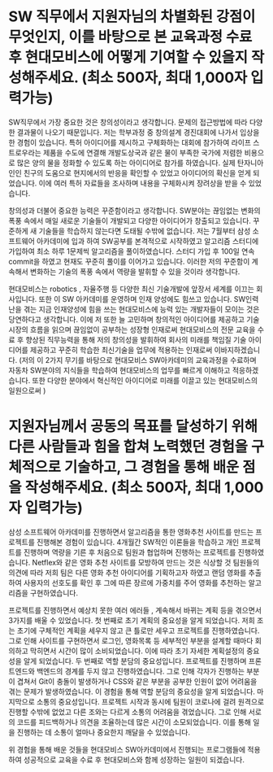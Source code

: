 # SW 직무에서 지원자님의 차별화된 강점이 무엇인지, 이를 바탕으로 본 교육과정 수료 후 현대모비스에 어떻게 기여할 수 있을지 작성해주세요. (최소 500자, 최대 1,000자 입력가능)

SW직무에서 가장 중요한 것은 창의성이라고 생각합니다. 문제의 접근방법에 따라 다양한 결과물이 나오기 때문입니다. 저는 학부과정 중 창의설계 경진대회에 나가서 입상을 한 경험이 있습니다. 특허 아이디어를 제시하고 구체화하는 대회에 참가하여 라이프 스트로우라는 제품을 수도에 연결해 개발도상국과 같은 물이 부족한 국가에 저렴한 비용으로 많은 양의 물을 정화할 수 있도록 하는 아이디어로 참가를 하였습니다. 실제 탄자니아인인 친구의 도움으로 현지에서의 반응을 확인할 수 있었고 아이디어의 확신을 얻게 되었습니다. 이에 여러 특허 자료들을 조사하며 내용을 구체화시켜 장려상을 받을 수 있었습니다. 

창의성과 더불어 중요한 능력은 꾸준함이라고 생각합니다. SW분야는 끊임없는 변화의 폭풍 속에서 매일 새로운 기술들이 개발되고 다양한 아이디어가 창출되고 있습니다. 꾸준하게 새 기술들을 학습하지 않는다면 도태될 수밖에 없습니다. 저는 7월부터 삼성 소프트웨어 아카데미에 입과 하여 SW공부를 본격적으로 시작하였고 알고리즘 스터디에 가입하여 최소 하루 1문제씩 알고리즘을 풀이하였습니다. 스터디 가입 후 100일 연속 commit을 하였고 현재도 꾸준히 풀이를 이어가고 있습니다. 이러한 저의 꾸준함이 계속해서 변화하는 기술의 폭풍 속에서 역량을 발휘할 수 있을 것이라 생각합니다. 

현대모비스는 robotics , 자율주행 등 다양한 최신 기술개발에 앞장서 세계를 이끄는 회사입니다. 또한 이 SW 아카데미를 운영하며 인재 양성에도 힘쓰고 있습니다. SW인력난을 겪는 지금 인재양성에 힘을 쓰는 현대모비스에 능력 있는 개발자들이 모이는 것은 당연하다고 생각합니다. 이에 저 또한 늘 고민하며 창의적인 아이디어를 제공하고 기술 시장의 흐름을 읽으며 끊임없이 공부하는 성장형 인재로써 현대모비스의 전문 교육을 수료 후 향상된 직무능력을 통해 저의 창의성을 발휘하여 회사의 미래를 책임질 기술 아이디어를 제공하고 꾸준히 학습한 최신기술을 업무에 적용하는 인재로써 이바지하겠습니다.
(저의 이 2가지 무기를 바탕으로 현대모비스 SW아카데미의 교육과정을 수료하며 자동차 SW분야의 지식들을 학습하여 현대모비스의 업무를 빠르게 이해하고 적응하겠습니다. 또한 다양한 분야에서 혁신적인 아이디어로 미래를 이끌고 있는 현대모비스의 일원으로써 )

# 지원자님께서 공동의 목표를 달성하기 위해 다른 사람들과 힘을 합쳐 노력했던 경험을 구체적으로 기술하고, 그 경험을 통해 배운 점을 작성해주세요. (최소 500자, 최대 1,000자 입력가능)

삼성 소프트웨어 아카데미를 진행하면서 알고리즘을 통한 영화추천 사이트를 만드는 프로젝트를 진행해본 경험이 있습니다. 4개월간 SW적인 이론들을 학습하고 개인 프로젝트를 진행하며 역량을 기른 후 처음으로 팀원과 협업하며 진행하는 프로젝트를 진행하였습니다. Netflex와 같은 영화 추천 사이트를 모방하여 만드는 것은 식상할 것 팀원들의 의견에 따라 저희 팀은 다른 영화 추천 아이디어를 기획하고자 하였고 랜덤 영화를 추출하여 사용자의 선호도를 확인 후 그에 따른 장르에 가중치를 주어 영화를 추천하는 알고리즘을 구현하였습니다. 

프로젝트를 진행하면서 예상치 못한 여러 에러들 , 계속해서 바뀌는 계획 등을 겪으면서 3가지를 배울 수 있었습니다. 첫 번째로 초기 계획의 중요성을 알게 되었습니다. 저희 조는 초기에 구체적인 계획을 세우지 않고 큰 틀로만 세우고 프로젝트를 진행하였습니다. 그로 인해 사이트를 구현하면서 로그인, 영화목록 등 세부적인 부분을 설계할 때마다 회의하고 막히면서 시간이 많이 소비되었습니다. 이에 따라 초기 자세한 계획설정의 중요성을 알게 되었습니다. 두 번째로 역할 분담의 중요성입니다. 프로젝트를 진행하며 프론트엔드와 백엔드의 경계를 두지 않고 진행하였습니다. 그로 인해 각자가 진행하는 부분이 겹쳐서 Git이 충돌이 발생하거나 CSS와 같은 부분을 공부한 인원이 없어 어려움을 겪는 문제가 발생하였습니다. 이 경험을 통해 역할 분담의 중요성을 알게 되었습니다. 마지막으로 소통의 중요성입니다. 프로젝트 시작과 동시에 팀원이 코로나에 걸려 원격으로 진행할 수밖에 없었고 다른 조와는 다르게 소통의 어려움을 겪었습니다. 그로 인해 서로의 코드를 피드백하거나 의견을 조율하는데 많은 시간이 소모되었습니다. 이를 통해 일을 진행하는 데 소통이 얼마나 중요한지 깨달을 수 있었습니다. 

위 경험을 통해 배운 것들을 현대모비스 SW아카데미에서 진행되는 프로그램들에 적용하여 성공적으로 교육을 수료 후 현대모비스와 함께 성장하는 일원이 되겠습니다. 